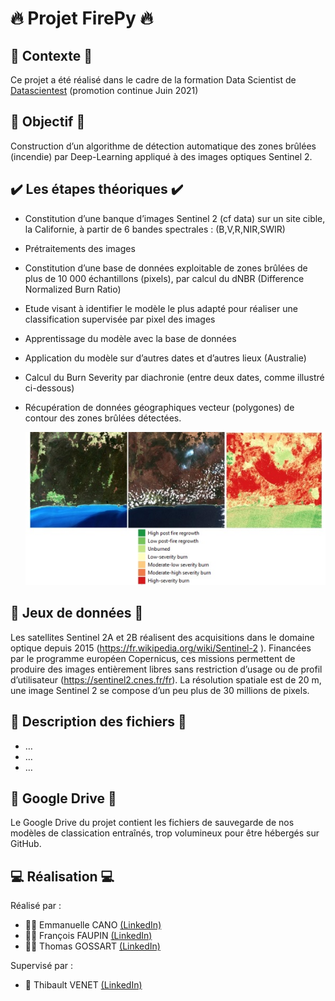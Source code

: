# :fire: Projet FirePy :fire:

## :mage: Contexte :mage:
Ce projet a été réalisé dans le cadre de la formation Data Scientist de [Datascientest](https://datascientest.com/) (promotion continue Juin 2021) 

## :dart: Objectif :dart:
Construction d’un algorithme de détection automatique des zones brûlées (incendie) par Deep-Learning appliqué à des images optiques Sentinel 2.

## :heavy_check_mark: Les étapes théoriques :heavy_check_mark:
- Constitution d’une banque d’images Sentinel 2 (cf data) sur un site cible, la Californie, à partir de 6 bandes spectrales : (B,V,R,NIR,SWIR)
- Prétraitements des images
- Constitution d’une base de données exploitable de zones brûlées de plus de 10 000 échantillons (pixels), par calcul du dNBR (Difference Normalized Burn Ratio)
- Etude visant à identifier le modèle le plus adapté pour réaliser une classification supervisée par pixel des images
- Apprentissage du modèle avec la base de données
- Application du modèle sur d’autres dates et d’autres lieux (Australie)
- Calcul du Burn Severity par diachronie (entre deux dates, comme illustré ci-dessous)
- Récupération de données géographiques vecteur (polygones) de contour des zones brûlées détectées.

   ![exemple.jpg](https://raw.githubusercontent.com/DataScientest-Studio/firepy/main/exemple.jpg?token=AHPOTTHVED75FDOAWCFXHDLBBCEJI)
 
## :page_with_curl: Jeux de données :page_with_curl:
Les satellites Sentinel 2A et 2B réalisent des acquisitions dans le domaine optique depuis 2015 (https://fr.wikipedia.org/wiki/Sentinel-2 ). Financées par le programme européen Copernicus, ces missions permettent de produire des images entièrement libres sans restriction d’usage ou de profil d’utilisateur (https://sentinel2.cnes.fr/fr).
La résolution spatiale est de 20 m, une image Sentinel 2 se compose d’un peu plus de 30 millions de pixels.

## :bookmark_tabs: Description des fichiers :bookmark_tabs:
-	…
-	…
-	…

## :floppy_disk: Google Drive :floppy_disk:
Le Google Drive du projet contient les fichiers de sauvegarde de nos modèles de classication entraînés, trop volumineux pour être hébergés sur GitHub. 

## :computer: Réalisation :computer:
Réalisé par :
*	:fairy_woman: Emmanuelle CANO [(LinkedIn)](https://www.linkedin.com/in/emmanuelle-cano-4b845940/)
*	:superhero_man: François FAUPIN [(LinkedIn)](https://www.linkedin.com/in/fran%C3%A7ois-faupin-03259418/)
*	:zombie_man: Thomas GOSSART [(LinkedIn)](https://www.linkedin.com/in/gossartt/)

Supervisé par :
*	:genie: Thibault VENET [(LinkedIn)](https://www.linkedin.com/in/thibault-venet-49b1b5188/)

